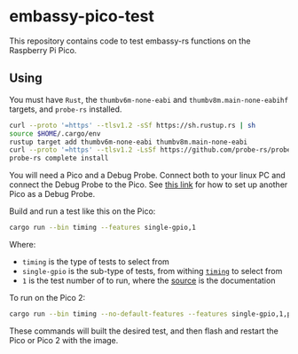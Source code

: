 # embassy-pico-test

This repository contains code to test embassy-rs functions on the Raspberry Pi Pico.

## Using

You must have `Rust`, the `thumbv6m-none-eabi` and `thumbv8m.main-none-eabihf` targets, and `probe-rs` installed.

```bash
curl --proto '=https' --tlsv1.2 -sSf https://sh.rustup.rs | sh
source $HOME/.cargo/env
rustup target add thumbv6m-none-eabi thumbv8m.main-none-eabi
curl --proto '=https' --tlsv1.2 -LsSf https://github.com/probe-rs/probe-rs/releases/latest/download/probe-rs-tools-installer.sh | sh
probe-rs complete install
```

You will need a Pico and a Debug Probe.  Connect both to your linux PC and connect the Debug Probe to the Pico.  See [this link](https://github.com/piersfinlayson/pico1541-rs/blob/main/BUILD.md#setting-up-a-pico-probe) for how to set up another Pico as a Debug Probe.

Build and run a test like this on the Pico:

```bash
cargo run --bin timing --features single-gpio,1
```

Where:
* `timing` is the type of tests to select from
* `single-gpio` is the sub-type of tests, from withing [`timing`](src/bin/timing.rs) to select from  
* `1` is the test number of to run, where the [source](src/bin/timing.rs) is the documentation

To run on the Pico 2:

```bash
cargo run --bin timing --no-default-features --features single-gpio,1,pico2
```

These commands will built the desired test, and then flash and restart the Pico or Pico 2 with the image.
